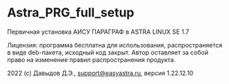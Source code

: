 # Astra_PRG_full_setup
Первичная установка АИСУ ПАРАГРАФ в ASTRA LINUX SE 1.7

Лицензия: программа бесплатна для использования, распространяется в виде deb-пакета, исходный код закрыт. Автор оставляет за собой право на изменение правил распространения продукта.

2022 (c) Давыдов Д.Э., support@easyastra.ru, версия 1.22.12.10
